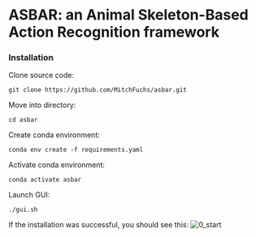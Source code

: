 # ASBAR: an Animal Skeleton-Based Action Recognition framework

### Installation

Clone source code:

```
git clone https://github.com/MitchFuchs/asbar.git
```

Move into directory:

```
cd asbar
```

Create conda environment:
```
conda env create -f requirements.yaml
```

Activate conda environment:
```
conda activate asbar
```

Launch GUI:
```
./gui.sh
```
If the installation was successful, you should see this: 
![0_start](https://github.com/MitchFuchs/asbar/assets/73831423/e790819c-12fb-467b-8289-7cad180df279)
